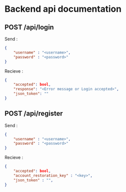 # Backend api documentation

## POST /api/login
Send :
```json
{
    "username" : "<username>",
    "password" : "<password>"
}
```
Recieve :
```json
{
    "accepted": bool,
    "response": "<Error message or Login accepted>",
    "json_token": ""
}
```
## POST /api/register
Send :
```json
{
    "username" : "<username>",
    "password" : "<password>"
}
```
Recieve :
```json
{
    "accepted": bool,
    "account_restoration_key" : "<key>",
    "json_token" : "",
}
```